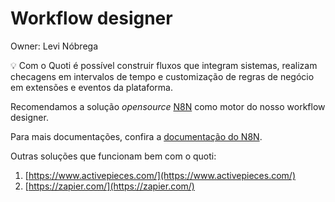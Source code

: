 # Workflow designer

Owner: Levi Nóbrega

<aside>
💡 Com o Quoti é possível construir fluxos que integram sistemas, realizam checagens em intervalos de tempo e customização de regras de negócio em extensões e eventos da plataforma.

</aside>

Recomendamos a solução *opensource* [N8N](https://n8n.io) como motor do nosso workflow designer.

Para mais documentações, confira a [documentação do N8N](https://docs.n8n.io/).

Outras soluções que funcionam bem com o quoti: 

1. [https://www.activepieces.com/](https://www.activepieces.com/)
2. [https://zapier.com/](https://zapier.com/)